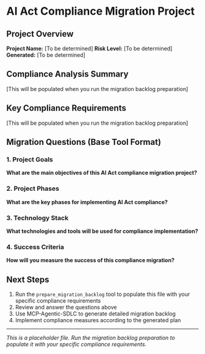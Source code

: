 # AI Act Compliance Migration Project

## Project Overview
**Project Name:** [To be determined]
**Risk Level:** [To be determined]
**Generated:** [To be determined]

## Compliance Analysis Summary
[This will be populated when you run the migration backlog preparation]

## Key Compliance Requirements
[This will be populated when you run the migration backlog preparation]

## Migration Questions (Base Tool Format)

### 1. Project Goals
**What are the main objectives of this AI Act compliance migration project?**

### 2. Project Phases
**What are the key phases for implementing AI Act compliance?**

### 3. Technology Stack
**What technologies and tools will be used for compliance implementation?**

### 4. Success Criteria
**How will you measure the success of this compliance migration?**

## Next Steps
1. Run the `prepare_migration_backlog` tool to populate this file with your specific compliance requirements
2. Review and answer the questions above
3. Use MCP-Agentic-SDLC to generate detailed migration backlog
4. Implement compliance measures according to the generated plan

---
*This is a placeholder file. Run the migration backlog preparation to populate it with your specific compliance requirements.*
